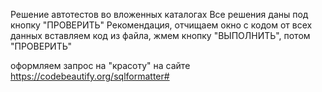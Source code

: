 Решение автотестов во вложенных каталогах
Все решения даны под кнопку "ПРОВЕРИТЬ"
Рекомендация, отчищаем окно с кодом от всех данных вставляем код из файла, жмем кнопку "ВЫПОЛНИТЬ", потом "ПРОВЕРИТЬ"

оформляем запрос на "красоту" на сайте https://codebeautify.org/sqlformatter#

